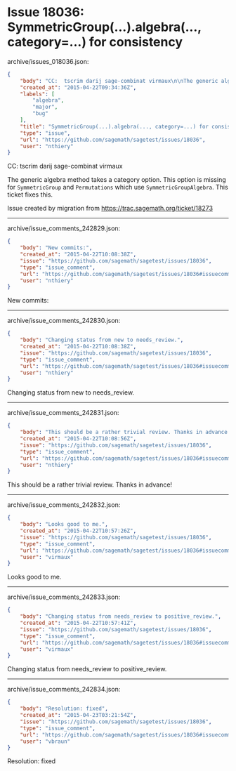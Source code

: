 # Issue 18036: SymmetricGroup(...).algebra(..., category=...) for consistency

archive/issues_018036.json:
```json
{
    "body": "CC:  tscrim darij sage-combinat virmaux\n\nThe generic algebra method takes a category option. This option is missing for `SymmetricGroup` and `Permutations` which use `SymmetricGroupAlgebra`. This ticket fixes this.\n\nIssue created by migration from https://trac.sagemath.org/ticket/18273\n\n",
    "created_at": "2015-04-22T09:34:36Z",
    "labels": [
        "algebra",
        "major",
        "bug"
    ],
    "title": "SymmetricGroup(...).algebra(..., category=...) for consistency",
    "type": "issue",
    "url": "https://github.com/sagemath/sagetest/issues/18036",
    "user": "nthiery"
}
```
CC:  tscrim darij sage-combinat virmaux

The generic algebra method takes a category option. This option is missing for `SymmetricGroup` and `Permutations` which use `SymmetricGroupAlgebra`. This ticket fixes this.

Issue created by migration from https://trac.sagemath.org/ticket/18273





---

archive/issue_comments_242829.json:
```json
{
    "body": "New commits:",
    "created_at": "2015-04-22T10:08:38Z",
    "issue": "https://github.com/sagemath/sagetest/issues/18036",
    "type": "issue_comment",
    "url": "https://github.com/sagemath/sagetest/issues/18036#issuecomment-242829",
    "user": "nthiery"
}
```

New commits:



---

archive/issue_comments_242830.json:
```json
{
    "body": "Changing status from new to needs_review.",
    "created_at": "2015-04-22T10:08:38Z",
    "issue": "https://github.com/sagemath/sagetest/issues/18036",
    "type": "issue_comment",
    "url": "https://github.com/sagemath/sagetest/issues/18036#issuecomment-242830",
    "user": "nthiery"
}
```

Changing status from new to needs_review.



---

archive/issue_comments_242831.json:
```json
{
    "body": "This should be a rather trivial review. Thanks in advance!",
    "created_at": "2015-04-22T10:08:56Z",
    "issue": "https://github.com/sagemath/sagetest/issues/18036",
    "type": "issue_comment",
    "url": "https://github.com/sagemath/sagetest/issues/18036#issuecomment-242831",
    "user": "nthiery"
}
```

This should be a rather trivial review. Thanks in advance!



---

archive/issue_comments_242832.json:
```json
{
    "body": "Looks good to me.",
    "created_at": "2015-04-22T10:57:26Z",
    "issue": "https://github.com/sagemath/sagetest/issues/18036",
    "type": "issue_comment",
    "url": "https://github.com/sagemath/sagetest/issues/18036#issuecomment-242832",
    "user": "virmaux"
}
```

Looks good to me.



---

archive/issue_comments_242833.json:
```json
{
    "body": "Changing status from needs_review to positive_review.",
    "created_at": "2015-04-22T10:57:41Z",
    "issue": "https://github.com/sagemath/sagetest/issues/18036",
    "type": "issue_comment",
    "url": "https://github.com/sagemath/sagetest/issues/18036#issuecomment-242833",
    "user": "virmaux"
}
```

Changing status from needs_review to positive_review.



---

archive/issue_comments_242834.json:
```json
{
    "body": "Resolution: fixed",
    "created_at": "2015-04-23T03:21:54Z",
    "issue": "https://github.com/sagemath/sagetest/issues/18036",
    "type": "issue_comment",
    "url": "https://github.com/sagemath/sagetest/issues/18036#issuecomment-242834",
    "user": "vbraun"
}
```

Resolution: fixed
